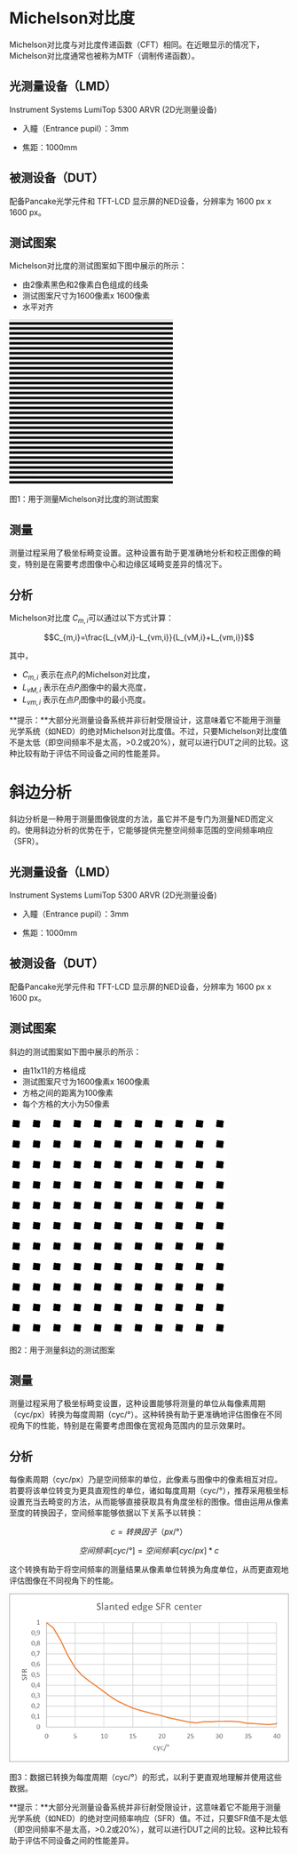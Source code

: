 # Michelson对比度

Michelson对比度与对比度传递函数（CFT）相同。在近眼显示的情况下，Michelson对比度通常也被称为MTF（调制传递函数）。



## 光测量设备（LMD）

Instrument Systems LumiTop 5300 ARVR (2D光测量设备)

- 入瞳（Entrance pupil）：3mm

- 焦距：1000mm



## **被测设备（DUT）**

配备Pancake光学元件和 TFT-LCD 显示屏的NED设备，分辨率为 1600 px x 1600 px。



## 测试图案

Michelson对比度的测试图案如下图中展示的所示：

- 由2像素黑色和2像素白色组成的线条
- 测试图案尺寸为1600像素x 1600像素
- 水平对齐

![image-20240718142333190](assets/image-20240718142333190.png)

图1：用于测量Michelson对比度的测试图案



## 测量

测量过程采用了极坐标畸变设置。这种设置有助于更准确地分析和校正图像的畸变，特别是在需要考虑图像中心和边缘区域畸变差异的情况下。



## 分析

Michelson对比度 $C_{m,i}$可以通过以下方式计算：
```math
C_{m,i}=\frac{L_{vM,i}-L_{vm,i}}{L_{vM,i}+L_{vm,i}}
```
其中，

- $C_{m,i}$ 表示在点$P_i$的Michelson对比度，
- $L_{vM,i}$ 表示在点$P_i$图像中的最大亮度，
- $L_{vm,i}$ 表示在点$P_i$图像中的最小亮度。



**提示：**大部分光测量设备系统并非衍射受限设计，这意味着它不能用于测量光学系统（如NED）的绝对Michelson对比度值。不过，只要Michelson对比度值不是太低（即空间频率不是太高，>0.2或20%），就可以进行DUT之间的比较。这种比较有助于评估不同设备之间的性能差异。



# 斜边分析

斜边分析是一种用于测量图像锐度的方法，虽它并不是专门为测量NED而定义的。使用斜边分析的优势在于，它能够提供完整空间频率范围的空间频率响应（SFR）。



## 光测量设备（LMD）

Instrument Systems LumiTop 5300 ARVR (2D光测量设备)

- 入瞳（Entrance pupil）：3mm

- 焦距：1000mm



## **被测设备（DUT）**

配备Pancake光学元件和 TFT-LCD 显示屏的NED设备，分辨率为 1600 px x 1600 px。



## 测试图案

斜边的测试图案如下图中展示的所示：

- 由11x11的方格组成
- 测试图案尺寸为1600像素x 1600像素
- 方格之间的距离为100像素
- 每个方格的大小为50像素

![image-20240718143936287](assets/image-20240718143936287.png)

图2：用于测量斜边的测试图案



## 测量

测量过程采用了极坐标畸变设置，这种设置能够将测量的单位从每像素周期（cyc/px）转换为每度周期（cyc/°）。这种转换有助于更准确地评估图像在不同视角下的性能，特别是在需要考虑图像在宽视角范围内的显示效果时。



## 分析

每像素周期（cyc/px）乃是空间频率的单位，此像素与图像中的像素相互对应。若要将该单位转变为更具直观性的单位，诸如每度周期（cyc/°），推荐采用极坐标设置充当去畸变的方法，从而能够直接获取具有角度坐标的图像。借由运用从像素至度的转换因子，空间频率能够依据以下关系予以转换：
```math
c=转换因子（px/°）
```
```math
空间频率 [cyc/°] = 空间频率 [cyc/px] * c
```

这个转换有助于将空间频率的测量结果从像素单位转换为角度单位，从而更直观地评估图像在不同视角下的性能。

![image-20240718144921137](assets/image-20240718144921137.png)

图3：数据已转换为每度周期（cyc/°）的形式，以利于更直观地理解并使用这些数据。



**提示：**大部分光测量设备系统并非衍射受限设计，这意味着它不能用于测量光学系统（如NED）的绝对空间频率响应（SFR）值。不过，只要SFR值不是太低（即空间频率不是太高，>0.2或20%），就可以进行DUT之间的比较。这种比较有助于评估不同设备之间的性能差异。
